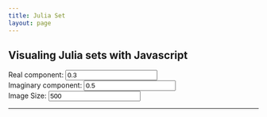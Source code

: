 ```yaml
---
title: Julia Set
layout: page
---
```


## Visualing Julia sets with Javascript


Real component: <input type="text" id="realpart" value = "0.3"><br>
Imaginary component: <input type="text" id="imaginarypart" value ="0.5"><br>
Image Size: <input type="text" id="size" value ="500"><br>

<div>
	<canvas id="vis" width="500" height="500"></canvas>
</div>

<script src="https://cdnjs.cloudflare.com/ajax/libs/mathjs/5.2.3/math.js" type="text/javascript"></script>

<script>
var visualization = document.getElementById('vis');

var realpart = document.getElementById("realpart");
var imaginarypart = document.getElementById("imaginarypart");
var size = document.getElementById("size");

size.addEventListener("change", resize);
realpart.addEventListener("change",reDraw);
imaginarypart.addEventListener("change", reDraw);


function resize () {
	visualization.width = size.value;
	visualization.height = size.value;
	reDraw()
}


function reDraw() {
	var context = visualization.getContext('2d');

	var figWidth = visualization.width;
	var figHeight = visualization.height;

	var c = math.complex(realpart.value,imaginarypart.value)
	var R = (1+Math.sqrt(1+4*c.toPolar().r))*1.0/2

	var somedata = new ImageData(figWidth,figHeight);
	var row;
	var column;
	var x;
	var y;
	var width = somedata.width;
	var height = somedata.height;
	       
	for(var i = 0; i < somedata.data.length/4; i++) {
	row = i / width;
	column = i % width;
	x = R - (row*1.0/height) * 2 * R;
	y = 2.0 * R * (column*1.0/width) - R;

	var distance = 0;
	var iter = 0;
	var maxiter = 50;
	var position = math.complex(x,y);

	while(iter < maxiter) {
	  position = math.multiply(position, position);
	  position = math.add(position, c);
	  distance = position.toPolar().r;
	  somedata.data[i*4+3] = 255;
	  if (distance > R) {
	      somedata.data[i*4] = (1-iter/maxiter) * 255;
	      somedata.data[i*4+1] = 255;
	      somedata.data[i*4+2] = (1-iter/maxiter) * 255;
	      somedata.data[i*4+3] = 255;
	      break;
	      }
	  iter++;
	}

	}

	context.putImageData(somedata,0,0);
	context.canvas;
}

reDraw()

</script>

-------